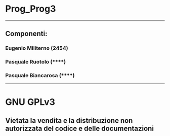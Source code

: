 # Prog_Prog3
***
## Componenti:
### Eugenio Militerno (2454)
### Pasquale Ruotolo (****)
### Pasquale Biancarosa (****)
***
# GNU GPLv3
## Vietata la vendita e la distribuzione non autorizzata del codice e delle documentazioni
